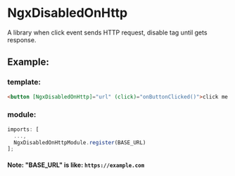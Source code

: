 # NgxDisabledOnHttp

A library when click event sends HTTP request, disable tag until gets response.

## Example:

### template:

```html
<button [NgxDisabledOnHttp]="url" (click)="onButtonClicked()">click me!</button>
```

### module:

```typescript
imports: [
  ...,
  NgxDisabledOnHttpModule.register(BASE_URL)
];
```
#### Note: "BASE_URL" is like: `https://example.com`
